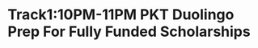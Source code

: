 # Track1:10PM-11PM PKT Duolingo Prep For Fully Funded Scholarships

<!-- - ## Week 

   1. [Day 1](https://www.facebook.com/iCodeguru/videos/845309277687012)
   2. [Day 2]()
   3. [Day 3]()
   4. [Day 4]()
   5. [Day 5]() -->

<!-- - ## Week 

   1. [Day 1]()
   2. [Day 2]()
   3. [Day 3]()
   4. [Day 4]()
   5. [Day 5]() -->